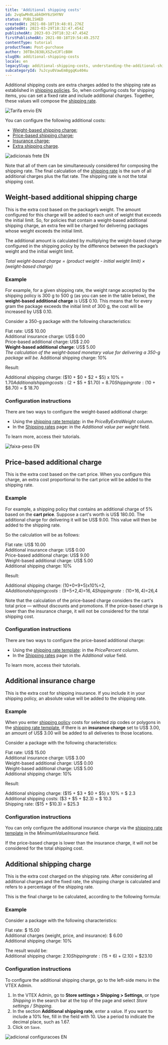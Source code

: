 ```yaml
---
title: 'Additional shipping costs'
id: 2vqGwMn0LabkOHY6zSHYNV
status: PUBLISHED
createdAt: 2021-08-18T19:48:01.276Z
updatedAt: 2023-03-29T18:32:47.454Z
publishedAt: 2023-03-29T18:32:47.454Z
firstPublishedAt: 2021-08-18T19:54:49.257Z
contentType: tutorial
productTeam: Post-purchase
author: 30TBnJ838LXSZvdJFlcB8H
slugEN: additional-shipping-costs
locale: en
legacySlug: additional-shipping-costs, understanding-the-additional-shipping-cost
subcategoryId: 7uJcyu0VawEm8ggqKu404u
---
```


Additional shipping costs are extra charges added to the shipping rate as established in [shipping policies](/en/tutorial/politica-de-envio--tutorials_140). So, when configuring costs for shipping items, you can set a fixed rate and include additional charges. Together, these values will compose the [shipping rate](/en/tutorial/gerenciar-valores-de-frete--tutorials_141). 

![Tarifa envio EN](https://images.ctfassets.net/alneenqid6w5/21DY5nCwLfuquTatiw2Q3e/8aa8e3fcbe570f3862e3e31b3a7db0eb/Tarifa_envio_EN.svg)

You can configure the following additional costs:

* [Weight-based shipping charge](/en/tutorial/additional-shipping-costs--2vqGwMn0LabkOHY6zSHYNV#weight-based-additional-shipping-charge);
* [Price-based shipping charge](/en/tutorial/additional-shipping-costs--2vqGwMn0LabkOHY6zSHYNV#price-based-additional-charge);
* [Insurance charge](/en/tutorial/additional-shipping-costs--2vqGwMn0LabkOHY6zSHYNV#additional-insurance-charge);
* [Extra shipping charge](/en/tutorial/additional-shipping-costs--2vqGwMn0LabkOHY6zSHYNV#additional-shipping-charge).

![adicionais frete EN](https://images.ctfassets.net/alneenqid6w5/3j3VNUKq6qTGJRfGWGbc14/eee27446335556a96fece61f8d2f0e8f/adicionais_frete_EN.svg)

<div class="alert alert-danger">
Note that all of them can be simultaneously considered for composing the shipping rate. The final calculation of the <a href="https://help.vtex.com/en/tutorial/tarifas-de-envio--1Balpg3rv0854udEPedvMM">shipping rate</a> is the sum of all additional charges plus the flat rate. 
The shipping rate is not the total shipping cost.
</div>

## Weight-based additional shipping charge

This is the extra cost based on the package’s weight. The amount configured for this charge will be added to each unit of weight that exceeds the initial limit. So, for policies that contain a weight-based additional shipping charge, an extra fee will be charged for delivering packages whose weight exceeds the initial limit. 

The additional amount is calculated by multiplying the weight-based charge configured in the shipping policy by the difference between the package’s weight and the initial weight limit.

_Total weight-based charge = (product weight - initial weight limit) × (weight-based charge)_

### Example

For example, for a given shipping rate, the weight range accepted by the shipping policy is 300 g to 500 g (as you can see in the table below), the **weight-based additional charge** is US$ 0.10. This means that for every gram the package exceeds the initial limit of 300 g, the cost will be increased by US$ 0.10. 

Consider a 350-g package with the following characteristics:

Flat rate: US$ 10.00  
Additional insurance charge: US$ 0.00  
Price-based additional charge: US$ 2.00  
**Weight-based additional charge**: US$ 5.00  
_The calculation of the weight-based monetary value for delivering a 350-g package will be._ 
Additional shipping charge: 10%      

Result:

Additional shipping charge: ($10 + $0 + $2 + $5) x 10% = $1.70  
Additional shipping costs: ($2 + $5 + $1.70) = $8.70  
Shipping rate: ($10 + $8.70) = $ 18.70  

### Configuration instructions 

There are two ways to configure the weight-based additional charge:

* Using the [shipping rate template](/en/tutorial/planilha-de-frete--tutorials_127): in the _PriceByExtraWeight_ column.
* In the [Shipping rates](/en/tutorial/gerenciar-tarifas-de-envio--tutorials_141) page: in the _Additional value per weight_ field.

To learn more, access their tutorials.

![faixa-peso EN](https://images.ctfassets.net/alneenqid6w5/4s9nSGox3lNthbGiDUdOFq/df911253923073437cf3708e1d2b753b/faixa-peso_EN.png)

## Price-based additional charge

This is the extra cost based on the cart price. When you configure this charge, an extra cost proportional to the cart price will be added to the shipping rate. 

### Example

For example, a shipping policy that contains an additional charge of 5% based on the **cart price**. Suppose a cart's worth is US$ 180.00. The additional charge for delivering it will be US$ 9.00. This value will then be added to the shipping rate.

So the calculation will be as follows:

Flat rate: US$ 10.00  
Additional insurance charge: US$ 0.00  
Price-based additional charge: US$ 9.00  
Weight-based additional charge: US$ 5.00  
Additional shipping charge: 10%  

Result:

Additional shipping charge: ($10+$0+$9+$5)x10%=$2,4  
Additional shipping costs:($9+$5+$2,4)=$16,4  
Shipping rate: ($10+$16,4)=$26,4  

<div class="alert alert-danger">
Note that the calculation of the price-based charge considers the cart's total price — without discounts and promotions. If the price-based charge is lower than the insurance charge, it will not be considered for the total shipping cost.
</div>

### Configuration instructions 

There are two ways to configure the price-based additional charge:

* Using the [shipping rate template](/en/tutorial/planilha-de-frete--tutorials_127): in the _PricePercent_ column.
* In the [Shipping rates](/en/tutorial/gerenciar-tarifas-de-envio--tutorials_141) page: in the _Additional value_ field.

To learn more, access their tutorials.

## Additional insurance charge

This is the extra cost for shipping insurance. If you include it in your shipping policy, an absolute value will be added to the shipping rate.

### Example

When you enter [shipping policy](/en/tutorial/politica-de-envio--tutorials_140) costs for selected zip codes or polygons in the [shipping rate template](/en/tutorial/planilha-de-frete--tutorials_127), if there is an **insurance charge** set to US$ 3.00, an amount of US$ 3.00 will be added to all deliveries to those locations.

Consider a package with the following characteristics:

Flat rate: US$ 15.00  
Additional insurance charge: US$ 3.00  
Weight-based additional charge: US$ 0.00  
Weight-based additional charge: US$ 5.00  
Additional shipping charge: 10%  

Result:

Additional shipping charge: ($15 + $3 + $0 + $5) x 10% = $ 2.3  
Additional shipping costs: ($3 + $5 + $2.3) = $ 10.3  
Shipping rate: ($15 + $10.3) = $25.3  

### Configuration instructions 

You can only configure the additional insurance charge via the [shipping rate template](/en/tutorial/planilha-de-frete--tutorials_127) in the _MinimumValueInsurance_ field.

<div class="alert alert-danger">
If the price-based charge is lower than the insurance charge, it will not be considered for the total shipping cost.
</div>

## Additional shipping charge

This is the extra cost charged on the shipping rate. After considering all additional charges and the fixed rate, the shipping charge is calculated and refers to a percentage of the shipping rate. 

This is the final charge to be calculated, according to the following formula:

### Example

Consider a package with the following characteristics:

Flat rate: $ 15.00  
Additional charges (weight, price, and insurance): $ 6.00  
Additional shipping charge: 10%  

The result would be:  
Additional shipping charge: $2.10  
Shipping rate: ($15 + $6) + ($2.10) = $23.10  

### Configuration instructions 

To configure the additional shipping charge, go to the left-side menu in the VTEX Admin.

1. In the VTEX Admin, go to **Store settings > Shipping > Settings**, or type *Shipping* in the search bar at the top of the page and select *Store settings / Shipping*.    
2. In the section **Additional shipping rate**, enter a value.
    If you want to include a 10% fee, fill in the field with 10. Use a period to indicate the decimal place, such as 1.67.
3. Click on `Save`.

![adicional configuracoes EN](https://images.ctfassets.net/alneenqid6w5/2pVEQFyDHdXcZYpkQW85m0/2a2708eaac81731568792959f167bdd9/adicional_configuracoes_EN.png)

